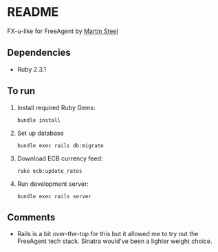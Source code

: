 # README

FX-u-like for FreeAgent by [Martin Steel](mailto:martin@martinsteel.co.uk)

## Dependencies 

* Ruby 2.3.1 

## To run

1. Install required Ruby Gems: 

    ```bundle install```

2. Set up database

    ```bundle exec rails db:migrate```

3. Download ECB currency feed: 

    ```rake ecb:update_rates```

4. Run development server: 

    ```bundle exec rails server```

## Comments

* Rails is a bit over-the-top for this but it allowed me to try out the FreeAgent tech stack. Sinatra would've been a lighter weight choice.